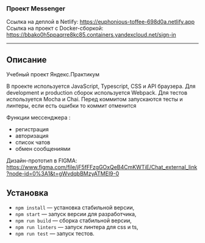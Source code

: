 ### Проект Messenger

Ссылка на деплой в Netlify: https://euphonious-toffee-698d0a.netlify.app
Ссылка на проект с Docker-сборкой: https://bbako0h5ppaqrre8kc85.containers.yandexcloud.net/sign-in

---

## Описание

Учебный проект Яндекс.Практикум

В проекте используется JavaScript, Typescript, CSS и API браузера. 
Для development и production сборок используется Webpack.
Для тестов используется Mocha и Chai.
Перед коммитом запускаются тесты и линтеры, если есть ошибки то коммит отменится

Функции мессенджера :
- регистрация
- авторизация
- список чатов
- обмен сообщениями

Дизайн-прототип в FIGMA: https://www.figma.com/file/jF5fFFzgGOxQeB4CmKWTiE/Chat_external_link?node-id=0%3A1&t=gWvdqbBMzyATMEl9-0

## Установка

- `npm install` — установка стабильной версии,
- `npm start` — запуск версии для разработчика,
- `npm run build` — сборка стабильной версии,
- `npm run linters` — запуск линтера для css и ts,
- `npm run test` — запуск тестов.
